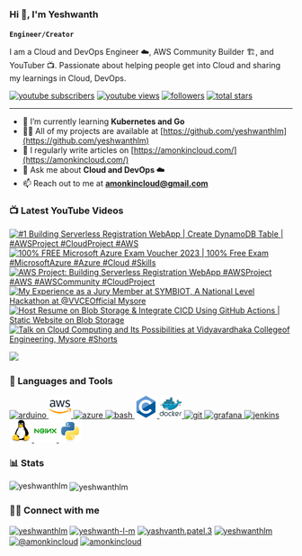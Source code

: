 ### Hi 👋, I'm Yeshwanth

**`Engineer/Creator`**

I am a Cloud and DevOps Engineer ☁️, AWS Community Builder 🏗️, and YouTuber 📺. Passionate about helping people get into Cloud and sharing my learnings in Cloud, DevOps.

   <p align="left">
      <a href="https://www.youtube.com/c/amonkincloud?sub_confirmation=1">
         <img alt="youtube subscribers" title="Subscribe to my YouTube channel" src="https://custom-icon-badges.demolab.com/youtube/channel/subscribers/UCwhERUcuzUCwr8x8mQ8zrcw?color=%23E05D44&label=SUBSCRIBE&logo=video&logoColor=white&style=for-the-badge&labelColor=CE4630"/></a> 
      <a href="https://www.youtube.com/c/amonkincloud">
         <img alt="youtube views" title="YouTube views" src="https://custom-icon-badges.demolab.com/youtube/channel/views/UCwhERUcuzUCwr8x8mQ8zrcw?color=%23E1AD0E&logo=eye&logoColor=white&style=for-the-badge&labelColor=C79600"/></a> 
      <a href="https://github.com/yeshwanthlm?tab=followers">
         <img alt="followers" title="Follow me on Github" src="https://custom-icon-badges.demolab.com/github/followers/yeshwanthlm?color=236ad3&labelColor=1155ba&style=for-the-badge&logo=person-add&label=Follow&logoColor=white"/></a>
      <a href="https://github.com/yeshwanthlm?tab=repositories&sort=stargazers">
         <img alt="total stars" title="Total stars on GitHub" src="https://custom-icon-badges.demolab.com/github/stars/yeshwanthlm?color=55960c&style=for-the-badge&labelColor=488207&logo=star"/></a>
   </p>

---

- 🌱 I’m currently learning **Kubernetes and Go**
- 👨‍💻 All of my projects are available at [https://github.com/yeshwanthlm](https://github.com/yeshwanthlm)
- 📝 I regularly write articles on [https://amonkincloud.com/](https://amonkincloud.com/)
- 💬 Ask me about **Cloud and DevOps ☁️**
- 📫 Reach out to me at **amonkincloud@gmail.com**


### 📺 Latest YouTube Videos

<!-- BEGIN YOUTUBE-CARDS -->
[![#1 Building Serverless Registration WebApp | Create DynamoDB Table | #AWSProject #CloudProject #AWS](https://ytcards.demolab.com/?id=JFjEhcK9vow&title=%231+Building+Serverless+Registration+WebApp+%7C+Create+DynamoDB+Table+%7C+%23AWSProject+%23CloudProject+%23AWS&lang=en&timestamp=1683894612&background_color=%230d1117&title_color=%23ffffff&stats_color=%23dedede&width=250 "#1 Building Serverless Registration WebApp | Create DynamoDB Table | #AWSProject #CloudProject #AWS")](https://www.youtube.com/watch?v=JFjEhcK9vow)
[![100% FREE Microsoft Azure Exam Voucher 2023 | 100% Free Exam #MicrosoftAzure #Azure #Cloud #Skills](https://ytcards.demolab.com/?id=euqd85xetOA&title=100%25+FREE+Microsoft+Azure+Exam+Voucher+2023+%7C+100%25+Free+Exam+%23MicrosoftAzure+%23Azure+%23Cloud+%23Skills&lang=en&timestamp=1683782705&background_color=%230d1117&title_color=%23ffffff&stats_color=%23dedede&width=250 "100% FREE Microsoft Azure Exam Voucher 2023 | 100% Free Exam #MicrosoftAzure #Azure #Cloud #Skills")](https://www.youtube.com/watch?v=euqd85xetOA)
[![AWS Project: Building Serverless Registration WebApp #AWSProject #AWS #AWSCommunity #CloudProject](https://ytcards.demolab.com/?id=kj8TaMmU6qU&title=AWS+Project%3A+Building+Serverless+Registration+WebApp+%23AWSProject+%23AWS+%23AWSCommunity+%23CloudProject&lang=en&timestamp=1683635432&background_color=%230d1117&title_color=%23ffffff&stats_color=%23dedede&width=250 "AWS Project: Building Serverless Registration WebApp #AWSProject #AWS #AWSCommunity #CloudProject")](https://www.youtube.com/watch?v=kj8TaMmU6qU)
[![My Experience as a Jury Member at SYMBIOT, A National Level Hackathon at @VVCEOfficial Mysore](https://ytcards.demolab.com/?id=PfZa8R1ROjA&title=My+Experience+as+a+Jury+Member+at+SYMBIOT%2C+A+National+Level+Hackathon+at+%40VVCEOfficial+Mysore&lang=en&timestamp=1683450129&background_color=%230d1117&title_color=%23ffffff&stats_color=%23dedede&width=250 "My Experience as a Jury Member at SYMBIOT, A National Level Hackathon at @VVCEOfficial Mysore")](https://www.youtube.com/watch?v=PfZa8R1ROjA)
[![Host Resume on Blob Storage & Integrate CICD Using GitHub Actions | Static Website on Blob Storage](https://ytcards.demolab.com/?id=hL0HiIctbgs&title=Host+Resume+on+Blob+Storage+%26+Integrate+CICD+Using+GitHub+Actions+%7C+Static+Website+on+Blob+Storage&lang=en&timestamp=1683289819&background_color=%230d1117&title_color=%23ffffff&stats_color=%23dedede&width=250 "Host Resume on Blob Storage & Integrate CICD Using GitHub Actions | Static Website on Blob Storage")](https://www.youtube.com/watch?v=hL0HiIctbgs)
[![Talk on Cloud Computing and Its Possibilities at Vidyavardhaka Collegeof Engineering, Mysore #Shorts](https://ytcards.demolab.com/?id=uzPHLjzFuJk&title=Talk+on+Cloud+Computing+and+Its+Possibilities+at+Vidyavardhaka+Collegeof+Engineering%2C+Mysore+%23Shorts&lang=en&timestamp=1683171030&background_color=%230d1117&title_color=%23ffffff&stats_color=%23dedede&width=250 "Talk on Cloud Computing and Its Possibilities at Vidyavardhaka Collegeof Engineering, Mysore #Shorts")](https://www.youtube.com/watch?v=uzPHLjzFuJk)
<!-- END YOUTUBE-CARDS -->

[<img src="https://custom-icon-badges.demolab.com/badge/-Subscribe%20For%20More-red?style=for-the-badge&logo=video&logoColor=white"/>](https://www.youtube.com/c/amonkincloud?sub_confirmation=1)

### 🧰 Languages and Tools

<p align="left"> <a href="https://www.arduino.cc/" target="_blank" rel="noreferrer"> <img src="https://cdn.worldvectorlogo.com/logos/arduino-1.svg" alt="arduino" width="40" height="40"/> </a> <a href="https://aws.amazon.com" target="_blank" rel="noreferrer"> <img src="https://raw.githubusercontent.com/devicons/devicon/master/icons/amazonwebservices/amazonwebservices-original-wordmark.svg" alt="aws" width="40" height="40"/> </a> <a href="https://azure.microsoft.com/en-in/" target="_blank" rel="noreferrer"> <img src="https://www.vectorlogo.zone/logos/microsoft_azure/microsoft_azure-icon.svg" alt="azure" width="40" height="40"/> </a> <a href="https://www.gnu.org/software/bash/" target="_blank" rel="noreferrer"> <img src="https://www.vectorlogo.zone/logos/gnu_bash/gnu_bash-icon.svg" alt="bash" width="40" height="40"/> </a> <a href="https://www.cprogramming.com/" target="_blank" rel="noreferrer"> <img src="https://raw.githubusercontent.com/devicons/devicon/master/icons/c/c-original.svg" alt="c" width="40" height="40"/> </a> <a href="https://www.docker.com/" target="_blank" rel="noreferrer"> <img src="https://raw.githubusercontent.com/devicons/devicon/master/icons/docker/docker-original-wordmark.svg" alt="docker" width="40" height="40"/> </a> <a href="https://git-scm.com/" target="_blank" rel="noreferrer"> <img src="https://www.vectorlogo.zone/logos/git-scm/git-scm-icon.svg" alt="git" width="40" height="40"/> </a> <a href="https://grafana.com" target="_blank" rel="noreferrer"> <img src="https://www.vectorlogo.zone/logos/grafana/grafana-icon.svg" alt="grafana" width="40" height="40"/> </a> <a href="https://www.jenkins.io" target="_blank" rel="noreferrer"> <img src="https://www.vectorlogo.zone/logos/jenkins/jenkins-icon.svg" alt="jenkins" width="40" height="40"/> </a> <a href="https://www.linux.org/" target="_blank" rel="noreferrer"> <img src="https://raw.githubusercontent.com/devicons/devicon/master/icons/linux/linux-original.svg" alt="linux" width="40" height="40"/> </a> <a href="https://www.nginx.com" target="_blank" rel="noreferrer"> <img src="https://raw.githubusercontent.com/devicons/devicon/master/icons/nginx/nginx-original.svg" alt="nginx" width="40" height="40"/> </a> <a href="https://www.python.org" target="_blank" rel="noreferrer"> <img src="https://raw.githubusercontent.com/devicons/devicon/master/icons/python/python-original.svg" alt="python" width="40" height="40"/> </a> </p>

### 📊 Stats
<p><img align="left" src="https://github-readme-stats.vercel.app/api/top-langs?username=yeshwanthlm&show_icons=true&locale=en&layout=compact" alt="yeshwanthlm" /></p>

<p>&nbsp;<img align="center" src="https://github-readme-stats.vercel.app/api?username=yeshwanthlm&show_icons=true&locale=en" alt="yeshwanthlm" /></p>

### 🏄‍♂️ Connect with me
   <p align="left">
   <a href="https://dev.to/yeshwanthlm" target="blank"><img align="center" src="https://raw.githubusercontent.com/rahuldkjain/github-profile-readme-generator/master/src/images/icons/Social/devto.svg" alt="yeshwanthlm" height="30" width="40" /></a>
   <a href="https://linkedin.com/in/yeshwanth-l-m" target="blank"><img align="center" src="https://raw.githubusercontent.com/rahuldkjain/github-profile-readme-generator/master/src/images/icons/Social/linked-in-alt.svg" alt="yeshwanth-l-m" height="30" width="40" /></a>
   <a href="https://fb.com/yashvanth.patel.3" target="blank"><img align="center" src="https://raw.githubusercontent.com/rahuldkjain/github-profile-readme-generator/master/src/images/icons/Social/facebook.svg" alt="yashvanth.patel.3" height="30" width="40" /></a>
   <a href="https://instagram.com/yeshwanthlm" target="blank"><img align="center" src="https://raw.githubusercontent.com/rahuldkjain/github-profile-readme-generator/master/src/images/icons/Social/instagram.svg" alt="yeshwanthlm" height="30" width="40" /></a>
   <a href="https://hashnode.com/@amonkincloud" target="blank"><img align="center" src="https://raw.githubusercontent.com/rahuldkjain/github-profile-readme-generator/master/src/images/icons/Social/hashnode.svg" alt="@amonkincloud" height="30" width="40" /></a>
   <a href="https://www.youtube.com/c/amonkincloud" target="blank"><img align="center" src="https://raw.githubusercontent.com/rahuldkjain/github-profile-readme-generator/master/src/images/icons/Social/youtube.svg" alt="amonkincloud" height="30" width="40" /></a>
   </p>
